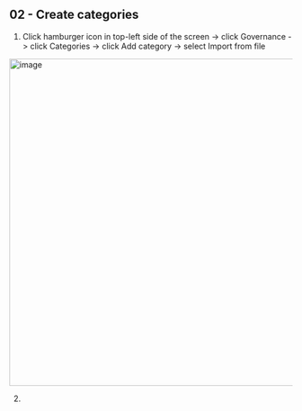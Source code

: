 ## 02 - Create categories

1. Click hamburger icon in top-left side of the screen -> click Governance -> click Categories -> click Add category -> select Import from file

<img width="1728" height="582" alt="image" src="https://github.com/user-attachments/assets/142880c4-84be-4abf-94e2-3abddee3a853" />

2. 

